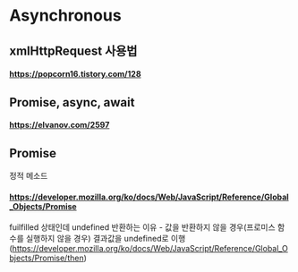# Asynchronous

## xmlHttpRequest 사용법
#### https://popcorn16.tistory.com/128

## Promise, async, await
#### https://elvanov.com/2597

## Promise
정적 메소드
#### https://developer.mozilla.org/ko/docs/Web/JavaScript/Reference/Global_Objects/Promise

fuilfilled 상태인데 undefined 반환하는 이유 - 값을 반환하지 않을 경우(프로미스 함수를 실행하지 않을 경우) 결과값을 undefined로 이행   
(https://developer.mozilla.org/ko/docs/Web/JavaScript/Reference/Global_Objects/Promise/then)